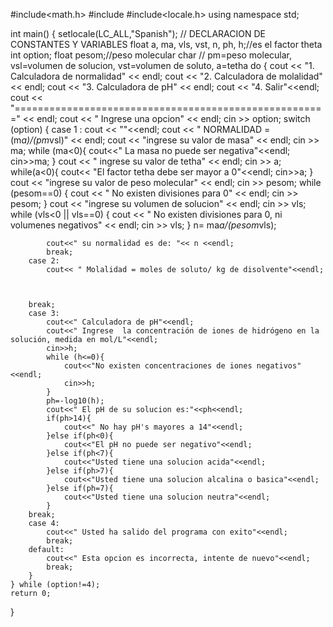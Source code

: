 #include<math.h>
#include<iostream>
#include<locale.h>
using namespace std;

int main()
{
setlocale(LC_ALL,"Spanish");
	// DECLARACION DE CONSTANTES Y VARIABLES
	float a, ma, vls, vst, n, ph, h;//es el factor theta
	int option;
	float pesom;//peso molecular
    char
	// pm=peso molecular, vsl=volumen de solucion, vst=volumen de soluto, a=tetha
	do {
		cout << "1. Calculadora de normalidad" << endl;
		cout << "2. Calculadora de molalidad" << endl;
		cout << "3. Calculadora de pH" << endl;
		cout << "4. Salir"<<endl;
		cout << "======================================================" << endl;
		cout << " Ingrese una opcion" << endl;
		cin >> option;
		switch (option) {
		case 1 :
		    cout << ""<<endl;
			cout << " NORMALIDAD = (m*a)/(pm*vsl)" << endl;
			cout << "ingrese su valor de masa" << endl;
			cin >> ma;
			while (ma<0){
                cout<<" La masa no puede ser negativa"<<endl;
                cin>>ma;
			}
			cout << " ingrese su valor de tetha" << endl;
			cin >> a;
			while(a<0){
                cout<< "El factor tetha debe ser mayor a 0"<<endl;
                cin>>a;
			}
			cout << "ingrese su valor de peso molecular" << endl;
			cin >> pesom;
			while (pesom==0) {
				cout << " No existen divisiones para 0" << endl;
				cin >> pesom;
			}
			cout << "ingrese su volumen de solucion" << endl;
			cin >> vls;
			while (vls<0 || vls==0) {
				cout << " No existen divisiones para 0, ni volumenes negativos" << endl;
				cin >> vls;
			}
           n= ma*a/(pesom*vls);

            cout<<" su normalidad es de: "<< n <<endl;
			break;
        case 2:
            cout<< " Molalidad = moles de soluto/ kg de disolvente"<<endl;



        break;
        case 3:
            cout<<" Calculadora de pH"<<endl;
            cout<<" Ingrese  la concentración de iones de hidrógeno en la solución, medida en mol/L"<<endl;
            cin>>h;
            while (h<=0){
                cout<<"No existen concentraciones de iones negativos"<<endl;
                cin>>h;
            }
            ph=-log10(h);
            cout<<" El pH de su solucion es:"<<ph<<endl;
            if(ph>14){
                cout<<" No hay pH's mayores a 14"<<endl;
            }else if(ph<0){
                cout<<"El pH no puede ser negativo"<<endl;
            }else if(ph<7){
                cout<<"Usted tiene una solucion acida"<<endl;
            }else if(ph>7){
                cout<<"Usted tiene una solucion alcalina o basica"<<endl;
            }else if(ph=7){
                cout<<"Usted tiene una solucion neutra"<<endl;
            }
        break;
        case 4:
            cout<<" Usted ha salido del programa con exito"<<endl;
            break;
        default:
            cout<<" Esta opcion es incorrecta, intente de nuevo"<<endl;
            break;
		}
	} while (option!=4);
	return 0;
}
